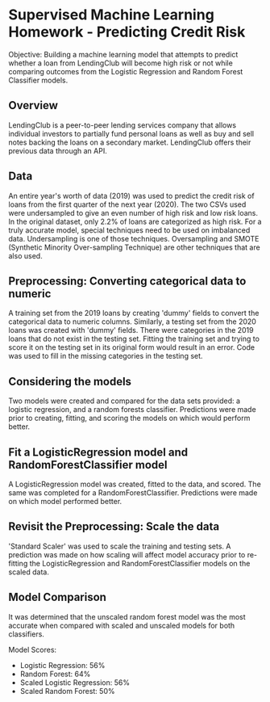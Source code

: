 # Supervised Machine Learning Homework - Predicting Credit Risk

Objective: Building a machine learning model that attempts to predict whether a loan from LendingClub will become high risk or not while comparing outcomes from the Logistic Regression and Random Forest Classifier models.

## Overview

LendingClub is a peer-to-peer lending services company that allows individual investors to partially fund personal loans as well as buy and sell notes backing the loans on a secondary market. LendingClub offers their previous data through an API.

## Data

An entire year's worth of data (2019) was used to predict the credit risk of loans from the first quarter of the next year (2020). The two CSVs used were undersampled to give an even number of high risk and low risk loans. In the original dataset, only 2.2% of loans are categorized as high risk. For a truly accurate model, special techniques need to be used on imbalanced data. Undersampling is one of those techniques. Oversampling and SMOTE (Synthetic Minority Over-sampling Technique) are other techniques that are also used.

## Preprocessing: Converting categorical data to numeric

A training set from the 2019 loans by creating 'dummy' fields to convert the categorical data to numeric columns. Similarly, a testing set from the 2020 loans was created with 'dummy' fields. There were categories in the 2019 loans that do not exist in the testing set. Fitting the training set and trying to score it on the testing set in its original form would result in an error. Code was used to fill in the missing categories in the testing set. 

## Considering the models

Two models were created and compared for the data sets provided: a logistic regression, and a random forests classifier. Predictions were made prior to creating, fitting, and scoring the models on which would perform better. 

## Fit a LogisticRegression model and RandomForestClassifier model

A LogisticRegression model was created, fitted to the data, and scored. The same was completed for a RandomForestClassifier. Predictions were made on which model performed better. 

## Revisit the Preprocessing: Scale the data
'Standard Scaler' was used to scale the training and testing sets. A prediction was made on how scaling will affect model accuracy prior to re-fitting the LogisticRegression and RandomForestClassifier models on the scaled data.

## Model Comparison

It was determined that the unscaled random forest model was the most accurate when compared with scaled and unscaled models for both classifiers.

Model Scores:
* Logistic Regression:          56%
* Random Forest:                64%
* Scaled Logistic Regression:   56%
* Scaled Random Forest:         50%
